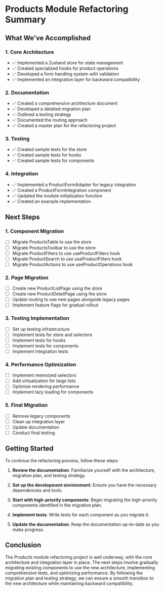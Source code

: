 # Products Module Refactoring Summary

## What We've Accomplished

### 1. Core Architecture
- ✅ Implemented a Zustand store for state management
- ✅ Created specialized hooks for product operations
- ✅ Developed a form handling system with validation
- ✅ Implemented an integration layer for backward compatibility

### 2. Documentation
- ✅ Created a comprehensive architecture document
- ✅ Developed a detailed migration plan
- ✅ Outlined a testing strategy
- ✅ Documented the routing approach
- ✅ Created a master plan for the refactoring project

### 3. Testing
- ✅ Created sample tests for the store
- ✅ Created sample tests for hooks
- ✅ Created sample tests for components

### 4. Integration
- ✅ Implemented a ProductFormAdapter for legacy integration
- ✅ Created a ProductFormIntegration component
- ✅ Updated the module initialization function
- ✅ Created an example implementation

## Next Steps

### 1. Component Migration
- [ ] Migrate ProductsTable to use the store
- [ ] Migrate ProductsToolbar to use the store
- [ ] Migrate ProductFilters to use useProductFilters hook
- [ ] Migrate ProductSearch to use useProductFilters hook
- [ ] Migrate ProductActions to use useProductOperations hook

### 2. Page Migration
- [ ] Create new ProductListPage using the store
- [ ] Create new ProductDetailPage using the store
- [ ] Update routing to use new pages alongside legacy pages
- [ ] Implement feature flags for gradual rollout

### 3. Testing Implementation
- [ ] Set up testing infrastructure
- [ ] Implement tests for store and selectors
- [ ] Implement tests for hooks
- [ ] Implement tests for components
- [ ] Implement integration tests

### 4. Performance Optimization
- [ ] Implement memoized selectors
- [ ] Add virtualization for large lists
- [ ] Optimize rendering performance
- [ ] Implement lazy loading for components

### 5. Final Migration
- [ ] Remove legacy components
- [ ] Clean up integration layer
- [ ] Update documentation
- [ ] Conduct final testing

## Getting Started

To continue the refactoring process, follow these steps:

1. **Review the documentation**: Familiarize yourself with the architecture, migration plan, and testing strategy.

2. **Set up the development environment**: Ensure you have the necessary dependencies and tools.

3. **Start with high-priority components**: Begin migrating the high-priority components identified in the migration plan.

4. **Implement tests**: Write tests for each component as you migrate it.

5. **Update the documentation**: Keep the documentation up-to-date as you make progress.

## Conclusion

The Products module refactoring project is well underway, with the core architecture and integration layer in place. The next steps involve gradually migrating existing components to use the new architecture, implementing comprehensive tests, and optimizing performance. By following the migration plan and testing strategy, we can ensure a smooth transition to the new architecture while maintaining backward compatibility. 